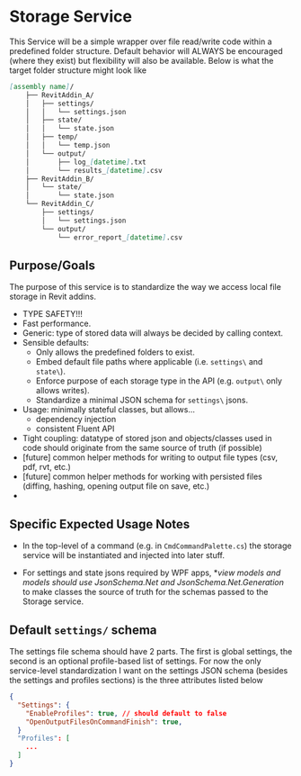 # Storage Service 

This Service will be a simple wrapper over file read/write code within a predefined folder structure. Default behavior will ALWAYS be encouraged (where they exist) but flexibility will also be available. Below is what the target folder structure might look like

``` md
[assembly name]/
    ├── RevitAddin_A/
    │   ├── settings/
    │   │   └── settings.json
    │   ├── state/ 
    │   │   └── state.json
    │   ├── temp/ 
    │   │   └── temp.json
    │   └── output/
    │       ├── log_[datetime].txt
    │       └── results_[datetime].csv
    ├── RevitAddin_B/
    │   └── state/
    │       └── state.json
    └── RevitAddin_C/
        ├── settings/
        │   └── settings.json
        └── output/
            └── error_report_[datetime].csv
```

## Purpose/Goals

The purpose of this service is to standardize the way we access local file storage in Revit addins.

- TYPE SAFETY!!!
- Fast performance. 
- Generic: type of stored data will always be decided by calling context.
- Sensible defaults:
  - Only allows the predefined folders to exist.
  - Embed default file paths where applicable (i.e. `settings\` and `state\`).
  - Enforce purpose of each storage type in the API (e.g. `output\` only allows writes).
  - Standardize a minimal JSON schema for `settings\` jsons.
- Usage: minimally stateful classes, but allows...
  - dependency injection
  - consistent Fluent API
- Tight coupling: datatype of stored json and objects/classes used in code should originate from the same source of truth (if possible)
- [future] common helper methods for writing to output file types (csv, pdf, rvt, etc.) 
- [future] common helper methods for working with persisted files (diffing, hashing, opening output file on save, etc.)
- 

## Specific Expected Usage Notes

- In the top-level of a command (e.g. in `CmdCommandPalette.cs`) the storage service will be instantiated and injected into later stuff.

- For settings and state jsons required by WPF apps, **view models and models should use JsonSchema.Net and JsonSchema.Net.Generation* to make classes the source of truth for the schemas passed to the Storage service.


## Default `settings/` schema

The settings file schema should have 2 parts. The first is global settings, the second is an optional profile-based list of settings. For now the only service-level standardization I want on the settings JSON schema (besides the settings and profiles sections) is the three attributes listed below
```json
{
  "Settings": {
    "EnableProfiles": true, // should default to false
    "OpenOutputFilesOnCommandFinish": true,
  }
  "Profiles": [
    ... 
  ]
}
```



